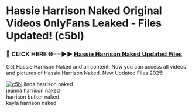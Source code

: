 # Hassie Harrison Naked Original Videos 0nlyFans Leaked - Files Updated! (c5bl)

<h3>🔴 CLICK HERE 🌐==►► <a href="https://tinyurl.com/yckcrads" rel="nofollow">Hassie Harrison Naked Updated Files</a></h3>

Get Hassie Harrison Naked and all content. Now you can access all videos and pictures of Hassie Harrison Naked. New Updated Files 2025!

[![c5bl](https://i.imgur.com/hpKpOFt.gif)](https://tinyurl.com/yckcrads)
linda harrison naked<br>
jeanna harrison naked<br>
harrison butker naked<br>
kayla harrison naked